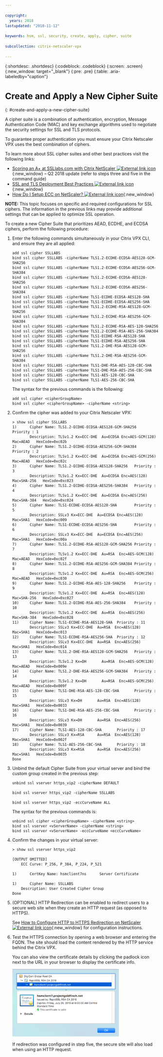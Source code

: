 ```yaml
---

copyright:
  years: 2018
lastupdated: "2018-11-12"

keywords: hsm, ssl, security, create, apply, cipher, suite

subcollection: citrix-netscaler-vpx

---
```


{:shortdesc: .shortdesc}
{:codeblock: .codeblock}
{:screen: .screen}
{:new_window: target="_blank"}
{:pre: .pre}
{:table: .aria-labeledby="caption"}

# Create and Apply a New Cipher Suite
{: #create-and-apply-a-new-cipher-suite}

A cipher suite is a combination of authentication, encryption, Message Authentication Code (MAC) and key exchange algorithms used to negotiate the security settings for SSL and TLS protocols.

To guarantee proper authentication you must ensure your Citrix Netscaler VPX uses the best combination of ciphers.

To learn more about SSL cipher suites and other best practices visit the following links:

* [Scoring an A+ at SSLlabs.com with Citrix NetScaler ![External link icon](../../icons/launch-glyph.svg "External link icon")](https://www.citrix.com/blogs/2018/05/16/scoring-an-a-at-ssllabs-com-with-citrix-netscaler-q2-2018-update/){:new_window} – Q2 2018 update (refer to steps three and five in the command guide)
* [SSL and TLS Deployment Best Practices ![External link icon](../../icons/launch-glyph.svg "External link icon")](https://github.com/ssllabs/research/wiki/SSL-and-TLS-Deployment-Best-Practices#23-use-secure-cipher-suites){:new_window}
* [How Do I Setup ECC on NetScaler? ![External link icon](../../icons/launch-glyph.svg "External link icon")](https://support.citrix.com/article/CTX205289){:new_window}

**NOTE:** This topic focuses on specific and required configurations for SSL ciphers. The information in the previous links may provide additional settings that can be applied to optimize SSL operation.

To create a new Cipher Suite that prioritizes AEAD, ECDHE, and ECDSA ciphers, perform the following procedure:

1.	Enter the following commands simultaneously in your Citrix VPX CLI, and ensure they are all applied:

	```
	add ssl cipher SSLLABS
	bind ssl cipher SSLLABS -cipherName TLS1.2-ECDHE-ECDSA-AES128-GCM-SHA256
	bind ssl cipher SSLLABS -cipherName TLS1.2-ECDHE-ECDSA-AES256-GCM-SHA384
	bind ssl cipher SSLLABS -cipherName TLS1.2-ECDHE-ECDSA-AES128-SHA256
	bind ssl cipher SSLLABS -cipherName TLS1.2-ECDHE-ECDSA-AES256-SHA384
	bind ssl cipher SSLLABS -cipherName TLS1-ECDHE-ECDSA-AES128-SHA
	bind ssl cipher SSLLABS -cipherName TLS1-ECDHE-ECDSA-AES256-SHA
	bind ssl cipher SSLLABS -cipherName TLS1.2-ECDHE-RSA-AES128-GCM-SHA256
	bind ssl cipher SSLLABS -cipherName TLS1.2-ECDHE-RSA-AES256-GCM-SHA384
	bind ssl cipher SSLLABS -cipherName TLS1.2-ECDHE-RSA-AES-128-SHA256
	bind ssl cipher SSLLABS -cipherName TLS1.2-ECDHE-RSA-AES-256-SHA384
	bind ssl cipher SSLLABS -cipherName TLS1-ECDHE-RSA-AES128-SHA
	bind ssl cipher SSLLABS -cipherName TLS1-ECDHE-RSA-AES256-SHA
	bind ssl cipher SSLLABS -cipherName TLS1.2-DHE-RSA-AES128-GCM-SHA256
	bind ssl cipher SSLLABS -cipherName TLS1.2-DHE-RSA-AES256-GCM-SHA384
	bind ssl cipher SSLLABS -cipherName TLS1-DHE-RSA-AES-128-CBC-SHA
	bind ssl cipher SSLLABS -cipherName TLS1-DHE-RSA-AES-256-CBC-SHA
	bind ssl cipher SSLLABS -cipherName TLS1-AES-128-CBC-SHA
	bind ssl cipher SSLLABS -cipherName TLS1-AES-256-CBC-SHA
	```

	The syntax for the previous commands is the following:

	```
	add ssl cipher <cipherGroupName>
	bind ssl cipher <cipherGroupName> -cipherName <string>
	```

2.	Confirm the cipher was added to your Citrix Netscaler VPX:

	```
	> show ssl cipher SSLLABS
	1)      Cipher Name: TLS1.2-ECDHE-ECDSA-AES128-GCM-SHA256       Priority : 1
	        Description: TLSv1.2 Kx=ECC-DHE  Au=ECDSA Enc=AES-GCM(128) Mac=AEAD   HexCode=0xc02b
	2)      Cipher Name: TLS1.2-ECDHE-ECDSA-AES256-GCM-SHA384       Priority : 2
	        Description: TLSv1.2 Kx=ECC-DHE  Au=ECDSA Enc=AES-GCM(256) Mac=AEAD   HexCode=0xc02c
	3)      Cipher Name: TLS1.2-ECDHE-ECDSA-AES128-SHA256   Priority : 3
	        Description: TLSv1.2 Kx=ECC-DHE  Au=ECDSA Enc=AES(128)  Mac=SHA-256   HexCode=0xc023
	4)      Cipher Name: TLS1.2-ECDHE-ECDSA-AES256-SHA384   Priority : 4
	        Description: TLSv1.2 Kx=ECC-DHE  Au=ECDSA Enc=AES(256)  Mac=SHA-384   HexCode=0xc024
	5)      Cipher Name: TLS1-ECDHE-ECDSA-AES128-SHA        Priority : 5
	        Description: SSLv3 Kx=ECC-DHE  Au=ECDSA Enc=AES(128)  Mac=SHA1   HexCode=0xc009
	6)      Cipher Name: TLS1-ECDHE-ECDSA-AES256-SHA        Priority : 6
	        Description: SSLv3 Kx=ECC-DHE  Au=ECDSA Enc=AES(256)  Mac=SHA1   HexCode=0xc00a
	7)      Cipher Name: TLS1.2-ECDHE-RSA-AES128-GCM-SHA256 Priority : 7
	        Description: TLSv1.2 Kx=ECC-DHE  Au=RSA  Enc=AES-GCM(128) Mac=AEAD   HexCode=0xc02f
	8)      Cipher Name: TLS1.2-ECDHE-RSA-AES256-GCM-SHA384 Priority : 8
	        Description: TLSv1.2 Kx=ECC-DHE  Au=RSA  Enc=AES-GCM(256) Mac=AEAD   HexCode=0xc030
	9)      Cipher Name: TLS1.2-ECDHE-RSA-AES-128-SHA256    Priority : 9
	        Description: TLSv1.2 Kx=ECC-DHE  Au=RSA  Enc=AES(128)  Mac=SHA-256   HexCode=0xc027
	10)     Cipher Name: TLS1.2-ECDHE-RSA-AES-256-SHA384    Priority : 10
	        Description: TLSv1.2 Kx=ECC-DHE  Au=RSA  Enc=AES(256)  Mac=SHA-384   HexCode=0xc028
	11)     Cipher Name: TLS1-ECDHE-RSA-AES128-SHA  Priority : 11
	        Description: SSLv3 Kx=ECC-DHE  Au=RSA  Enc=AES(128)  Mac=SHA1   HexCode=0xc013
	12)     Cipher Name: TLS1-ECDHE-RSA-AES256-SHA  Priority : 12
	        Description: SSLv3 Kx=ECC-DHE  Au=RSA  Enc=AES(256)  Mac=SHA1   HexCode=0xc014
	13)     Cipher Name: TLS1.2-DHE-RSA-AES128-GCM-SHA256   Priority : 13
	        Description: TLSv1.2 Kx=DH       Au=RSA  Enc=AES-GCM(128) Mac=AEAD   HexCode=0x009e
	14)     Cipher Name: TLS1.2-DHE-RSA-AES256-GCM-SHA384   Priority : 14
	        Description: TLSv1.2 Kx=DH       Au=RSA  Enc=AES-GCM(256) Mac=AEAD   HexCode=0x009f
	15)     Cipher Name: TLS1-DHE-RSA-AES-128-CBC-SHA       Priority : 15
	        Description: SSLv3 Kx=DH       Au=RSA  Enc=AES(128)  Mac=SHA1   HexCode=0x0033
	16)     Cipher Name: TLS1-DHE-RSA-AES-256-CBC-SHA       Priority : 16
	        Description: SSLv3 Kx=DH       Au=RSA  Enc=AES(256)  Mac=SHA1   HexCode=0x0039
	17)     Cipher Name: TLS1-AES-128-CBC-SHA       Priority : 17
	        Description: SSLv3 Kx=RSA      Au=RSA  Enc=AES(128)  Mac=SHA1   HexCode=0x002f
	18)     Cipher Name: TLS1-AES-256-CBC-SHA       Priority : 18
	        Description: SSLv3 Kx=RSA      Au=RSA  Enc=AES(256)  Mac=SHA1   HexCode=0x0035
 	Done
 	```

3.	Unbind the default Cipher Suite from your virtual server and bind the custom group created in the previous step:

	```
	unbind ssl vserver https_vip2 -cipherName DEFAULT

	bind ssl vserver https_vip2 -cipherName SSLLABS

	bind ssl vserver https_vip2 -eccCurveName ALL
	```

	The syntax for the previous commands is:

	```
	unbind ssl cipher <cipherGroupName> -cipherName <string>
	bind ssl vserver <vServerName> -cipherName <string>
	bind ssl vserver <vServerName> -eccCurveName <eccCurveName>
	```

4.	Confirm the changes in your virtual server:

	```
	> show ssl vserver https_vip2

	[OUTPUT OMITTED]
		ECC Curve: P_256, P_384, P_224, P_521

	1)      CertKey Name: hsmclient7ns      Server Certificate

	1)      Cipher Name: SSLLABS
		Description: User Created Cipher Group
 	Done
	```

5.	(OPTIONAL) HTTP Redirection can be enabled to redirect users to a secure web site when they create an HTTP request (as opposed to HTTPS).

	See [How to Configure HTTP to HTTPS Redirection on NetScaler ![External link icon](../../icons/launch-glyph.svg "External link icon")](https://support.citrix.com/article/CTX201201){:new_window} for configuration instructions.

6.	Test the HTTPS connection by opening a web browser and entering the FQDN. The site should load the content rendered by the HTTP service behind the Citrix VPX.

	You can also view the certificate details by clicking the padlock icon next to the URL in your browser to display the certificate info.

	<img src="images/21-check-certificate.png" alt="drawing" style="width: 350px;"/>

	If redirection was configured in step five, the secure site will also load when using an HTTP request.
